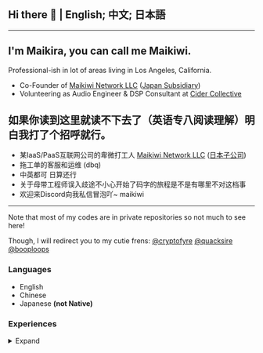 ## Hi there 👋 | English; 中文; 日本語

--- 

## I'm Maikira, you can call me Maikiwi. 
Professional-ish in lot of areas living in Los Angeles, California. 
- Co-Founder of [Maikiwi Network LLC](https://mai.kiwi) ([Japan Subsidiary](https://mai.ne.jp))   
- Volunteering as Audio Engineer & DSP Consultant at [Cider Collective](https://github.com/ciderapp)

## 如果你读到这里就读不下去了（英语专八阅读理解）明白我打了个招呼就行。
- 某IaaS/PaaS互联网公司的卑微打工人 [Maikiwi Network LLC](https://mai.kiwi) ([日本子公司](https://mai.ne.jp))   
- 拖工单的客服和运维 (dbq)
- 中英都可 日算还行
- 关于母带工程师误入歧途不小心开始了码字的旅程是不是有哪里不对这档事
- 欢迎来Discord向我私信冒泡吖~ maikiwi
--- 

Note that most of my codes are in private repositories so not much to see here!

Though, I will redirect you to my cutie frens:
[@cryptofyre](https://github.com/cryptofyre)
[@quacksire](https://github.com/quacksire)
[@booploops](https://github.com/booploops)

### Languages
- English 
- Chinese 
- Japanese **(not Native)**

### Experiences
<details>
<summary>Expand</summary>

- Mastering Engineer & DSP Design Consultant (~6y)
- Software-Driven Psychoacoustic Enhancement (from above) 
- Wizardry in Traffic Routing within greater China region.
- Hybrid/Multi Cloud IaaS (2018 - Present)
</details>
